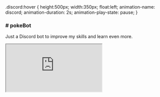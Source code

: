 <html>
  <head>
    <style="
            @keyframes discord {
	0% {height:70px; width:250px;}
	 100% {height:500px;width:350px;}
}
@keyframes discord-c {
	0% {height:500px;width:350px;}
    100% {height:70px; width:250px;}
}
.discord {
	animation-name: discord-c;
	animation-duration: 2s;
	animation-play-state: pause;
	float:left;
    height:70px;
	width:250px;
}

.discord:hover {
	height:500px;
	width:350px;
	float:left;
	animation-name: discord;
	animation-duration: 2s;
	animation-play-state: pause;
}
</head>
<body>
<div>
<h3># pokeBot</h3>
<p>Just a Discord bot to improve my skills and learn even more.</p>
</div>
<iframe class="discord" src="https://discordapp.com/widget?id=555415148383436800&theme=dark"/>
</body>
</html>
